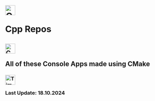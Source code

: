 # <img src="https://img.icons8.com/?size=100&id=40669&format=png&color=000000" width="32" height="32" alt="C++"/> <p>Cpp Repos</p> #
## <img src="https://img.icons8.com/?size=100&id=ZpVNQprWXeIO&format=png&color=000000" width="32" height="32" alt="CMake"/> <p>All of these Console Apps made using CMake</p> ##
### <img src="https://img.icons8.com/?size=100&id=mIiskLGKUQHo&format=png&color=000000" width="32" height="32" alt="Time"/> <p>Last Update: <time> 18.10.2024 </time></p> ###


